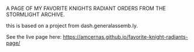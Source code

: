 A PAGE OF MY FAVORITE KNIGHTS RADIANT ORDERS FROM THE STORMLIGHT ARCHIVE.

this is based on a project from dash.generalassemb.ly.

See the live page here: https://amcernas.github.io/favorite-knight-radiants-page/
